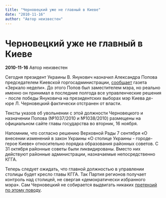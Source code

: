```yaml
---
title: "Черновецкий уже не главный в Киеве"
date: "2010-11-16"
author: "Автор неизвестен"
---
```


# Черновецкий уже не главный в Киеве

**2010-11-16** Автор неизвестен

Сегодня президент Украины В. Янукович назначил Александра Попова председателем Киевской горгосадминистрации, [сообщает](http://news.zn.ua/news/60714) газета «Зеркало недели». До этого Попов был заместителем мэра, но реально именно он принимал в последние полгода все управленческие решения - после победы Януковича на президентских выборах мэр Киева де-юре Л. Черновецкий фактически отстранен от власти.

Тексты указов об увольнении с этой должности Черновецкого и назначении Попова (№1037/2010 и №1038/2010) размещены на официальном сайте главы государства во вторник, 16 ноября.

Напомним, что согласно решению Верховной Рады 7 сентября «О внесении изменений в закон Украины «О столице Украины - городе-герое Киеве» относительно порядка образования районных советов. С 31 октября районные советы были ликвидированы. Вместо них действуют районные администрации, назначаемые непосредственно КГГА.

Теперь следует ожидать, что главной должностью в управлении столицы будет кресло главы КГГА. Так Партия регионов получает контроль над столицей, не свергая «демократически избранного мэра». Сам Черновецкий не собирается выдвигать никаких [претензий по этому поводу](/2882.html).